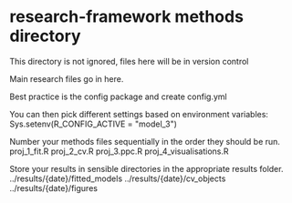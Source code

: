 # research-framework methods directory
This directory is not ignored, files here will be in version control

Main research files go in here. 

Best practice is the config package and create config.yml 

You can then pick different settings based on environment variables:
Sys.setenv(R_CONFIG_ACTIVE = "model_3")

Number your methods files sequentially in the order they should be run.
proj_1_fit.R
proj_2_cv.R
proj_3.ppc.R
proj_4_visualisations.R


Store your results in sensible directories in the appropriate results folder.
../results/{date}/fitted_models
../results/{date}/cv_objects
../results/{date}/figures